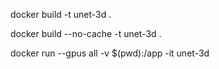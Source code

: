 




docker build -t unet-3d .

docker build --no-cache -t unet-3d .


docker run --gpus all -v $(pwd):/app -it unet-3d

